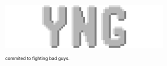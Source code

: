 <h1 align="center">
  <img src="https://github.com/yng3/yng3/blob/QN/yng.png">
</h1>
commited to fighting bad guys.
